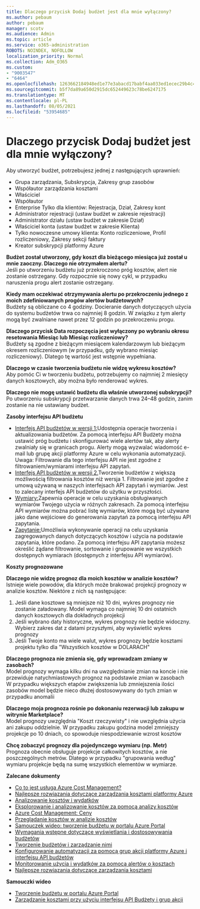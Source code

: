 ```yaml
---
title: Dlaczego przycisk Dodaj budżet jest dla mnie wyłączony?
ms.author: pebaum
author: pebaum
manager: scotv
ms.audience: Admin
ms.topic: article
ms.service: o365-administration
ROBOTS: NOINDEX, NOFOLLOW
localization_priority: Normal
ms.collection: Adm_O365
ms.custom:
- "9003547"
- "6464"
ms.openlocfilehash: 1263662184948ed1e77e3abacd17babf4aa033ed1ecec29b4c4afc26d6da56f0
ms.sourcegitcommit: b5f7da89a650d2915dc652449623c78be6247175
ms.translationtype: MT
ms.contentlocale: pl-PL
ms.lasthandoff: 08/05/2021
ms.locfileid: "53954685"
---
```

# <a name="why-is-the-add-budget-button-disabled-for-me"></a>Dlaczego przycisk Dodaj budżet jest dla mnie wyłączony?

Aby utworzyć budżet, potrzebujesz jednej z następujących uprawnień:

- Grupa zarządzania, Subskrypcja, Zakresy grup zasobów
- Współautor zarządzania kosztami
- Właściciel
- Współautor
- Enterprise Tylko dla klientów: Rejestracja, Dział, Zakresy kont
- Administrator rejestracji (ustaw budżet w zakresie rejestracji)
- Administrator działu (ustaw budżet w zakresie Dział)
- Właściciel konta (ustaw budżet w zakresie Klienta)
- Tylko nowoczesne umowy klienta: Konto rozliczeniowe, Profil rozliczeniowy, Zakresy sekcji faktury
- Kreator subskrypcji platformy Azure

**Budżet został utworzony, gdy koszt dla bieżącego miesiąca już został u mnie zaoczny. Dlaczego nie otrzymałem alertu?**  
Jeśli po utworzeniu budżetu już przekroczono próg kosztów, alert nie zostanie ostrzegany. Gdy rozpocznie się nowy cykl, w przypadku naruszenia progu alert zostanie ostrzegany.

**Kiedy mam oczekiwać otrzymywania alertu po przekroczeniu jednego z moich zdefiniowanych progów alertów budżetowych?**  
Budżety są obliczane co 4 godziny. Docieranie danych dotyczących użycia do systemu budżetów trwa co najmniej 8 godzin. W związku z tym alerty mogą być zwalniane nawet przez 12 godzin po przekroczeniu progu.

**Dlaczego przycisk Data rozpoczęcia jest wyłączony po wybraniu okresu resetowania Miesiąc lub Miesiąc rozliczeniowy?**  
Budżety są zgodne z bieżącym miesiącem kalendarzowym lub bieżącym okresem rozliczeniowym (w przypadku, gdy wybrano miesiąc rozliczeniowy). Dlatego tę wartość jest wstępnie wypełniana.

**Dlaczego w czasie tworzenia budżetu nie widzę wykresu kosztów?**  
Aby pomóc Ci w tworzeniu budżetu, potrzebujemy co najmniej 2 miesięcy danych kosztowych, aby można było renderować wykres.

**Dlaczego nie mogę ustawić budżetu dla właśnie utworzonej subskrypcji?**  
Po utworzeniu subskrypcji przetwarzanie danych trwa 24–48 godzin, zanim zostanie na nie ustawiany budżet.

**Zasoby interfejsu API budżetu**

- [Interfejs API budżetów w wersji 1:](https://docs.microsoft.com/rest/api/consumption/budgets?WT.mc_id=Portal-Microsoft_Azure_Support)Udostępnia operacje tworzenia i aktualizowania budżetów. Za pomocą interfejsu API Budżety można ustawić próg budżetu i skonfigurować wiele alertów tak, aby alerty zwalniały się w granicach progu. Alerty mogą wyzwalać wiadomość e-mail lub grupę akcji platformy Azure w celu wykonania automatyzacji. Uwaga: Filtrowanie dla tego interfejsu API nie jest zgodne z filtrowaniem/wymiarami interfejsu API zapytań.
- [Interfejs API budżetów w wersji 2.](https://github.com/Azure/azure-rest-api-specs/blob/master/specification/cost-management/resource-manager/Microsoft.CostManagement/preview/2019-04-01-preview/examples/CreateOrUpdateBudget.json)Tworzenie budżetów z większą możliwością filtrowania kosztów niż wersja 1. Filtrowanie jest zgodne z umową używaną w naszych interfejsach API zapytań i wymiarów. Jest to zalecany interfejs API budżetów do użytku w przyszłości.
- [Wymiary:](https://docs.microsoft.com/rest/api/cost-management/dimensions?WT.mc_id=Portal-Microsoft_Azure_Support)Zapewnia operacje w celu uzyskania obsługiwanych wymiarów Twojego użycia w różnych zakresach. Za pomocą interfejsu API wymiarów można pobrać listę wymiarów, które mogą być używane jako dane wejściowe do generowania zapytań za pomocą interfejsu API zapytania.
- [Zapytanie:](https://docs.microsoft.com/rest/api/cost-management/query?WT.mc_id=Portal-Microsoft_Azure_Support)Umożliwia wykonywanie operacji na celu uzyskania zagregowanych danych dotyczących kosztów i użycia na podstawie zapytania, które podano. Za pomocą interfejsu API zapytania możesz określić żądane filtrowanie, sortowanie i grupowanie we wszystkich dostępnych wymiarach (dostępnych z interfejsu API wymiarów).

**Koszty prognozowane**

**Dlaczego nie widzę prognoz dla moich kosztów w analizie kosztów?**  
Istnieje wiele powodów, dla których może brakować projekcji prognozy w analizie kosztów. Niektóre z nich są następujące:

1. Jeśli dane kosztowe są mniejsze niż 10 dni, wykres prognozy nie zostanie załadowany. Model wymaga co najmniej 10 dni ostatnich danych kosztowych dla dokładnych projekcji
2. Jeśli wybrano daty historyczne, wykres prognozy nie będzie widoczny. Wybierz zakres dat z datami przyszłymi, aby wyświetlić wykres prognozy
3. Jeśli Twoje konto ma wiele walut, wykres prognozy będzie kosztami projektu tylko dla "Wszystkich kosztów w DOLARACH"

**Dlaczego prognoza nie zmienia się, gdy wprowadzam zmiany w zasobach?**  
Model prognozy wymaga kilku dni na uwzględnianie zmian na koncie i nie przewiduje natychmiastowych prognoz na podstawie zmian w zasobach  
W przypadku większych etapów zwiększenia lub zmniejszenia ilości zasobów model będzie nieco dłużej dostosowywany do tych zmian w przypadku anomalii

**Dlaczego moja prognoza rośnie po dokonaniu rezerwacji lub zakupu w witrynie Marketplace?**  
Model prognozy uwzględnia "Koszt rzeczywisty" i nie uwzględnia użycia ani zakupu oddzielnie. W przypadku zakupu godzina model zmniejszy projekcje po 10 dniach, co spowoduje niespodziewanie wzrost kosztów

**Chcę zobaczyć prognozy dla pojedynczego wymiaru (np. Metr)**  
Prognoza obecnie obsługuje projekcje całkowitych kosztów, a nie poszczególnych metrów. Dlatego w przypadku "grupowania według" wymiaru projekcje będą na sumę wszystkich elementów w wymiarze.

**Zalecane dokumenty**

- [Co to jest usługa Azure Cost Management?](https://docs.microsoft.com/azure/cost-management/overview-cost-mgt?WT.mc_id=Portal-Microsoft_Azure_Support)
- [Najlepsze rozwiązania dotyczące zarządzania kosztami platformy Azure](https://docs.microsoft.com/azure/cost-management/cost-mgt-best-practices?WT.mc_id=Portal-Microsoft_Azure_Support)
- [Analizowanie kosztów i wydatków](https://docs.microsoft.com/azure/cost-management/quick-acm-cost-analysis?WT.mc_id=Portal-Microsoft_Azure_Support)
- [Eksplorowanie i analizowanie kosztów za pomocą analizy kosztów](https://docs.microsoft.com/azure/cost-management/quick-acm-cost-analysis?WT.mc_id=Portal-Microsoft_Azure_Support)
- [Azure Cost Management: Ceny](https://azure.microsoft.com/services/cost-management/#pricing)
- [Przeglądanie kosztów w analizie kosztów](https://docs.microsoft.com/azure/cost-management-billing/costs/quick-acm-cost-analysis?WT.mc_id=Portal-Microsoft_Azure_Support#review-costs-in-cost-analysis)
- [Samouczek wideo: tworzenie budżetu w portalu Azure Portal](https://www.youtube.com/watch?v=ExIVG_Gr45A&t=4s)
- [Wymagania wstępne dotyczące wyświetlania i dostosowywania budżetów](https://docs.microsoft.com/azure/cost-management-billing/costs/tutorial-acm-create-budgets?WT.mc_id=Portal-Microsoft_Azure_Support#prerequisites)
- [Tworzenie budżetów i zarządzanie nimi](https://docs.microsoft.com/azure/cost-management-billing/costs/tutorial-acm-create-budgets?WT.mc_id=Portal-Microsoft_Azure_Support#create-a-budget-in-the-azure-portal)
- [Konfigurowanie automatyzacji za pomocą grup akcji platformy Azure i interfejsu API budżetów](https://docs.microsoft.com/azure/cost-management/tutorial-acm-create-budgets?WT.mc_id=Portal-Microsoft_Azure_Support#trigger-an-action-group)
- [Monitorowanie użycia i wydatków za pomocą alertów o kosztach](https://docs.microsoft.com/azure/cost-management/cost-mgt-alerts-monitor-usage-spending?WT.mc_id=Portal-Microsoft_Azure_Support)
- [Najlepsze rozwiązania dotyczące zarządzania kosztami](https://docs.microsoft.com/azure/cost-management/cost-mgt-best-practices?WT.mc_id=Portal-Microsoft_Azure_Support)  

**Samouczki wideo**

- [Tworzenie budżetu w portalu Azure Portal](https://go.microsoft.com/fwlink/?linkid=2146761)
- [Zarządzanie kosztami przy użyciu interfejsu API Budżety i grup akcji](https://go.microsoft.com/fwlink/?linkid=2147038)
